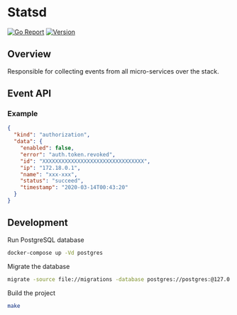 # Statsd

[goreport]: https://goreportcard.com/report/github.com/opencars/statsd
[goreport-img]: https://goreportcard.com/badge/github.com/opencars/statsd
[version]: https://img.shields.io/github/v/tag/opencars/statsd?sort=semver

[![Go Report][goreport-img]][goreport]
[![Version][version]][version]

## Overview

Responsible for collecting events from all micro-services over the stack.

## Event API

### Example

```JSON
{
  "kind": "authorization",
  "data": {
    "enabled": false,
    "error": "auth.token.revoked",
    "id": "XXXXXXXXXXXXXXXXXXXXXXXXXXXXXXXX",
    "ip": "172.18.0.1",
    "name": "xxx-xxx",
    "status": "succeed",
    "timestamp": "2020-03-14T00:43:20"
  }
}
```

## Development

Run PostgreSQL database

```sh
docker-compose up -Vd postgres
```

Migrate the database

```sh
migrate -source file://migrations -database postgres://postgres:@127.0.0.1:5432/stats_test\?sslmode=disable up
```

Build the project

```sh
make
```
